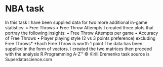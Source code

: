 # NBA task
In this task I have been supplied data for two more additional in-game statistics:
• Free Throws
• Free Throw Attempts
I  created three plots that portray the following insights:
• Free Throw Attempts per game
• Accuracy of Free Throws
• Player playing style (2 vs 3 points preference) excluding Free Throws*
*Each Free Throw is worth 1 point
The data has been supplied in the form of vectors. I created the two
matrices then proceed with the analysis
R Programming A-Z™ © Kirill Eremenko
task source is Superdatascience.com
